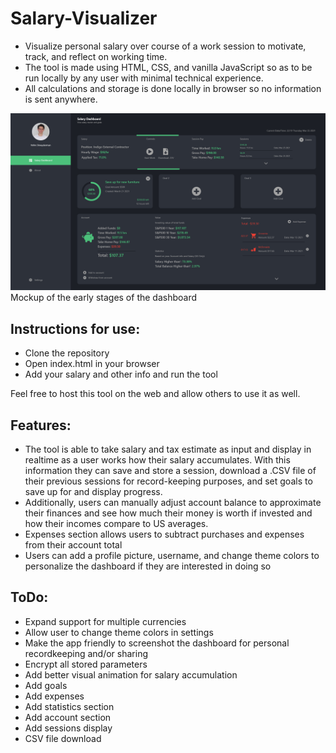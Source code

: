 # Salary-Visualizer
- Visualize personal salary over course of a work session to motivate, track, and reflect on working time.
- The tool is made using HTML, CSS, and vanilla JavaScript so as to be run locally by any user with minimal technical experience.
- All calculations and storage is done locally in browser so no information is sent anywhere.

![Image of the dashboard](https://github.com/yshneyderman/Salary-Visualizer/blob/master/dashboard.png)
Mockup of the early stages of the dashboard

## Instructions for use:
* Clone the repository
* Open index.html in your browser
* Add your salary and other info and run the tool

Feel free to host this tool on the web and allow others to use it as well.

## Features:
- The tool is able to take salary and tax estimate as input and display in realtime as a user works how their salary accumulates. With this information they can save and store a session, download a .CSV file of their previous sessions for record-keeping purposes, and set goals to save up for and display progress.
- Additionally, users can manually adjust account balance to approximate their finances and see how much their money is worth if invested and how their incomes compare to US averages.
- Expenses section allows users to subtract purchases and expenses from their account total
- Users can add a profile picture,  username, and change theme colors to personalize the dashboard if they are interested in doing so

## ToDo:
- Expand support for multiple currencies
- Allow user to change theme colors in settings
- Make the app friendly to screenshot the dashboard for personal recordkeeping and/or sharing
- Encrypt all stored parameters
- Add better visual animation for salary accumulation
- Add goals
- Add expenses
- Add statistics section
- Add account section
- Add sessions display
- CSV file download

